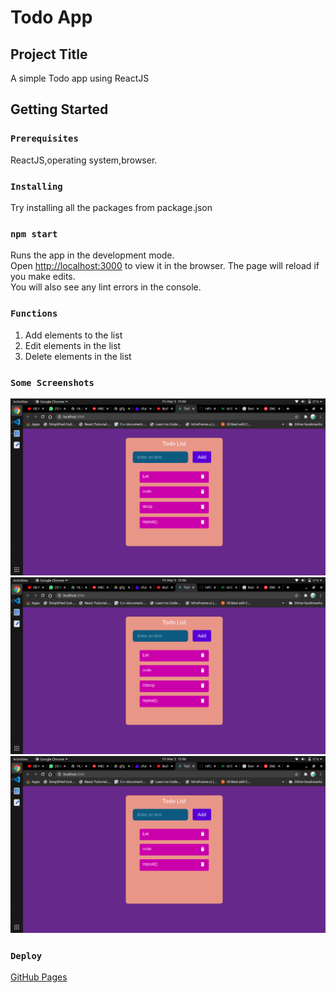 # Todo App 

## Project Title
A simple Todo app using ReactJS

## Getting Started

### `Prerequisites`
ReactJS,operating system,browser.

### `Installing`
Try installing all the packages from package.json

### `npm start`
Runs the app in the development mode.\
Open [http://localhost:3000](http://localhost:3000) to view it in the browser.
The page will reload if you make edits.\
You will also see any lint errors in the console.

### `Functions`
1. Add elements to the list
2. Edit elements in the list
3. Delete elements in the list

### `Some Screenshots`
![Add elements to the list](add.png)
![Edit elements to the list](edit.png)
![Delete elements to the list](delete.png)

### `Deploy`
[GitHub Pages](https://afroz23.github.io/Todo-App)